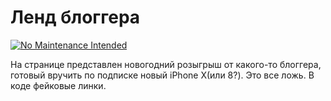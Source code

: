 # Ленд блоггера
[![No Maintenance Intended](http://unmaintained.tech/badge.svg)](http://unmaintained.tech/)

На странице представлен новогодний розыгрыш от какого-то блоггера, готовый вручить по подписке новый iPhone X(или 8?). Это все ложь. В коде фейковые линки.
